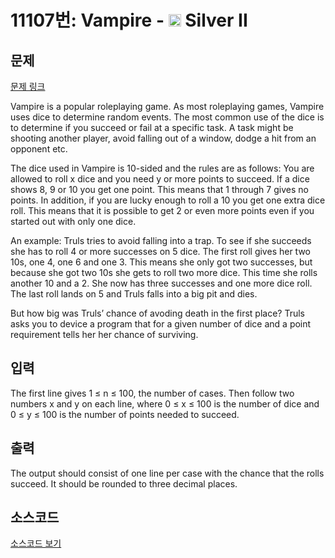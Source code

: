 # 11107번: Vampire - <img src="https://static.solved.ac/tier_small/9.svg" style="height:20px" /> Silver II

<!-- performance -->

<!-- 문제 제출 후 깃허브에 푸시를 했을 때 제출한 코드의 성능이 입력될 공간입니다.-->

<!-- end -->

## 문제

[문제 링크](https://boj.kr/11107)


<p>Vampire is a popular roleplaying game. As most roleplaying games, Vampire uses dice to determine random events. The most common use of the dice is to determine if you succeed or fail at a specific task. A task might be shooting another player, avoid falling out of a window, dodge a hit from an opponent etc.</p>

<p>The dice used in Vampire is 10-sided and the rules are as follows: You are allowed to roll x dice and you need y or more points to succeed. If a dice shows 8, 9 or 10 you get one point. This means that 1 through 7 gives no points. In addition, if you are lucky enough to roll a 10 you get one extra dice roll. This means that it is possible to get 2 or even more points even if you started out with only one dice.</p>

<p>An example: Truls tries to avoid falling into a trap. To see if she succeeds she has to roll 4 or more successes on 5 dice. The first roll gives her two 10s, one 4, one 6 and one 3. This means she only got two successes, but because she got two 10s she gets to roll two more dice. This time she rolls another 10 and a 2. She now has three successes and one more dice roll. The last roll lands on 5 and Truls falls into a big pit and dies.</p>

<p>But how big was Truls’ chance of avoding death in the first place? Truls asks you to device a program that for a given number of dice and a point requirement tells her her chance of surviving.</p>



## 입력


<p>The first line gives 1 ≤ n ≤ 100, the number of cases. Then follow two numbers x and y on each line, where 0 ≤ x ≤ 100 is the number of dice and 0 ≤ y ≤ 100 is the number of points needed to succeed.</p>



## 출력


<p>The output should consist of one line per case with the chance that the rolls succeed. It should be rounded to three decimal places.</p>



## 소스코드

[소스코드 보기](Vampire.cpp)